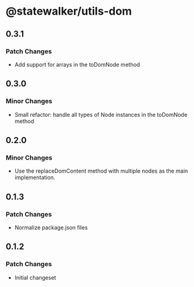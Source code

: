 # @statewalker/utils-dom

## 0.3.1

### Patch Changes

- Add support for arrays in the toDomNode method

## 0.3.0

### Minor Changes

- Small refactor: handle all types of Node instances in the toDomNode method

## 0.2.0

### Minor Changes

- Use the replaceDomContent method with multiple nodes as the main implementation.

## 0.1.3

### Patch Changes

- Normalize package.json files

## 0.1.2

### Patch Changes

- Initial changeset

